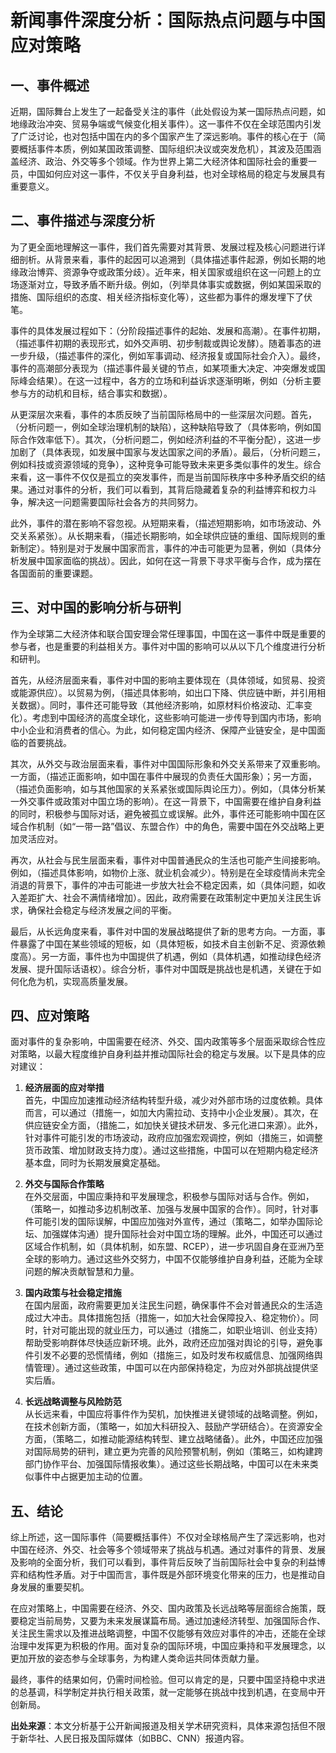 # 新闻事件深度分析：国际热点问题与中国应对策略

## 一、事件概述

近期，国际舞台上发生了一起备受关注的事件（此处假设为某一国际热点问题，如地缘政治冲突、贸易争端或气候变化相关事件）。这一事件不仅在全球范围内引发了广泛讨论，也对包括中国在内的多个国家产生了深远影响。事件的核心在于（简要概括事件本质，例如某国政策调整、国际组织决议或突发危机），其波及范围涵盖经济、政治、外交等多个领域。作为世界上第二大经济体和国际社会的重要一员，中国如何应对这一事件，不仅关乎自身利益，也对全球格局的稳定与发展具有重要意义。

## 二、事件描述与深度分析

为了更全面地理解这一事件，我们首先需要对其背景、发展过程及核心问题进行详细剖析。从背景来看，事件的起因可以追溯到（具体描述事件起源，例如长期的地缘政治博弈、资源争夺或政策分歧）。近年来，相关国家或组织在这一问题上的立场逐渐对立，导致矛盾不断升级。例如，（列举具体事实或数据，例如某国采取的措施、国际组织的态度、相关经济指标变化等），这些都为事件的爆发埋下了伏笔。

事件的具体发展过程如下：（分阶段描述事件的起始、发展和高潮）。在事件初期，（描述事件初期的表现形式，如外交声明、初步制裁或舆论发酵）。随着事态的进一步升级，（描述事件的深化，例如军事调动、经济报复或国际社会介入）。最终，事件的高潮部分表现为（描述事件最关键的节点，如某项重大决定、冲突爆发或国际峰会结果）。在这一过程中，各方的立场和利益诉求逐渐明晰，例如（分析主要参与方的动机和目标，结合事实和数据）。

从更深层次来看，事件的本质反映了当前国际格局中的一些深层次问题。首先，（分析问题一，例如全球治理机制的缺陷），这种缺陷导致了（具体影响，例如国际合作效率低下）。其次，（分析问题二，例如经济利益的不平衡分配），这进一步加剧了（具体表现，如发展中国家与发达国家之间的矛盾）。最后，（分析问题三，例如科技或资源领域的竞争），这种竞争可能导致未来更多类似事件的发生。综合来看，这一事件不仅仅是孤立的突发事件，而是当前国际秩序中多种矛盾交织的结果。通过对事件的分析，我们可以看到，其背后隐藏着复杂的利益博弈和权力斗争，解决这一问题需要国际社会各方的共同努力。

此外，事件的潜在影响不容忽视。从短期来看，（描述短期影响，如市场波动、外交关系紧张）。从长期来看，（描述长期影响，如全球供应链的重组、国际规则的重新制定）。特别是对于发展中国家而言，事件的冲击可能更为显著，例如（具体分析发展中国家面临的挑战）。因此，如何在这一背景下寻求平衡与合作，成为摆在各国面前的重要课题。

## 三、对中国的影响分析与研判

作为全球第二大经济体和联合国安理会常任理事国，中国在这一事件中既是重要的参与者，也是重要的利益相关方。事件对中国的影响可以从以下几个维度进行分析和研判。

首先，从经济层面来看，事件对中国的影响主要体现在（具体领域，如贸易、投资或能源供应）。以贸易为例，（描述具体影响，如出口下降、供应链中断，并引用相关数据）。同时，事件还可能导致（其他经济影响，如原材料价格波动、汇率变化）。考虑到中国经济的高度全球化，这些影响可能进一步传导到国内市场，影响中小企业和消费者的信心。为此，如何稳定国内经济、保障产业链安全，是中国面临的首要挑战。

其次，从外交与政治层面来看，事件对中国国际形象和外交关系带来了双重影响。一方面，（描述正面影响，如中国在事件中展现的负责任大国形象）；另一方面，（描述负面影响，如与其他国家的关系紧张或国际舆论压力）。例如，（具体分析某一外交事件或政策对中国立场的影响）。在这一背景下，中国需要在维护自身利益的同时，积极参与国际对话，避免被孤立或误解。此外，事件还可能影响中国在区域合作机制（如“一带一路”倡议、东盟合作）中的角色，需要中国在外交战略上更加灵活应对。

再次，从社会与民生层面来看，事件对中国普通民众的生活也可能产生间接影响。例如，（描述具体影响，如物价上涨、就业机会减少）。特别是在全球疫情尚未完全消退的背景下，事件的冲击可能进一步放大社会不稳定因素，如（具体问题，如收入差距扩大、社会不满情绪增加）。因此，政府需要在政策制定中更加关注民生诉求，确保社会稳定与经济发展之间的平衡。

最后，从长远角度来看，事件对中国的发展战略提供了新的思考方向。一方面，事件暴露了中国在某些领域的短板，如（具体短板，如技术自主创新不足、资源依赖度高）。另一方面，事件也为中国提供了机遇，例如（具体机遇，如推动绿色经济发展、提升国际话语权）。综合分析，事件对中国既是挑战也是机遇，关键在于如何化危为机，实现高质量发展。

## 四、应对策略

面对事件的复杂影响，中国需要在经济、外交、国内政策等多个层面采取综合性应对策略，以最大程度维护自身利益并推动国际社会的稳定与发展。以下是具体的应对建议：

1. **经济层面的应对举措**  
   首先，中国应加速推动经济结构转型升级，减少对外部市场的过度依赖。具体而言，可以通过（措施一，如加大内需拉动、支持中小企业发展）。其次，在供应链安全方面，（措施二，如加快关键技术研发、多元化进口来源）。此外，针对事件可能引发的市场波动，政府应加强宏观调控，例如（措施三，如调整货币政策、增加财政支持力度）。通过这些措施，中国可以在短期内稳定经济基本盘，同时为长期发展奠定基础。

2. **外交与国际合作策略**  
   在外交层面，中国应秉持和平发展理念，积极参与国际对话与合作。例如，（策略一，如推动多边机制改革、加强与发展中国家的合作）。同时，针对事件可能引发的国际误解，中国应加強对外宣传，通过（策略二，如举办国际论坛、加强媒体沟通）提升国际社会对中国立场的理解。此外，中国还可以通过区域合作机制，如（具体机制，如东盟、RCEP），进一步巩固自身在亚洲乃至全球的影响力。通过这些外交努力，中国不仅能够维护自身利益，还能为全球问题的解决贡献智慧和力量。

3. **国内政策与社会稳定措施**  
   在国内层面，政府需要更加关注民生问题，确保事件不会对普通民众的生活造成过大冲击。具体措施包括（措施一，如加大社会保障投入、稳定物价）。同时，针对可能出现的就业压力，可以通过（措施二，如职业培训、创业支持）帮助受影响群体尽快适应新环境。此外，政府还应加强对舆论的引导，避免事件引发不必要的恐慌情绪，例如（措施三，如及时发布权威信息、加强网络舆情管理）。通过这些政策，中国可以在内部保持稳定，为应对外部挑战提供坚实后盾。

4. **长远战略调整与风险防范**  
   从长远来看，中国应将事件作为契机，加快推进关键领域的战略调整。例如，在技术创新方面，（策略一，如加大科研投入、鼓励产学研结合）。在资源安全方面，（策略二，如推动能源结构转型、建立战略储备）。此外，中国还应加强对国际局势的研判，建立更为完善的风险预警机制，例如（策略三，如构建跨部门协作平台、加强国际情报收集）。通过这些长期战略，中国可以在未来类似事件中占据更加主动的位置。

## 五、结论

综上所述，这一国际事件（简要概括事件）不仅对全球格局产生了深远影响，也对中国在经济、外交、社会等多个领域带来了挑战与机遇。通过对事件的背景、发展及影响的全面分析，我们可以看到，事件背后反映了当前国际社会中复杂的利益博弈和结构性矛盾。对于中国而言，事件既是外部环境变化带来的压力，也是推动自身发展的重要契机。

在应对策略上，中国需要在经济、外交、国内政策及长远战略等层面综合施策，既要稳定当前局势，又要为未来发展谋篇布局。通过加速经济转型、加强国际合作、关注民生需求以及推进战略调整，中国不仅能够有效应对事件的冲击，还能在全球治理中发挥更为积极的作用。面对复杂的国际环境，中国应秉持和平发展理念，以更加开放的姿态参与全球事务，为构建人类命运共同体贡献力量。

最终，事件的结果如何，仍需时间检验。但可以肯定的是，只要中国坚持稳中求进的总基调，科学制定并执行相关政策，就一定能够在挑战中找到机遇，在变局中开创新局。

**出处来源**：本文分析基于公开新闻报道及相关学术研究资料，具体来源包括但不限于新华社、人民日报及国际媒体（如BBC、CNN）报道内容。